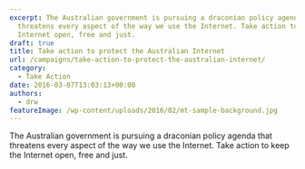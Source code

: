 ```yaml
---
excerpt: The Australian government is pursuing a draconian policy agenda that
  threatens every aspect of the way we use the Internet. Take action to keep the
  Internet open, free and just.
draft: true
title: Take action to protect the Australian Internet
url: /campaigns/take-action-to-protect-the-australian-internet/
category:
  - Take Action
date: 2016-03-07T13:03:13+00:00
authors:
  - drw
featureImage: /wp-content/uploads/2016/02/mt-sample-background.jpg
---
```

The Australian government is pursuing a draconian policy agenda that threatens every aspect of the way we use the Internet. Take action to keep the Internet open, free and just.
